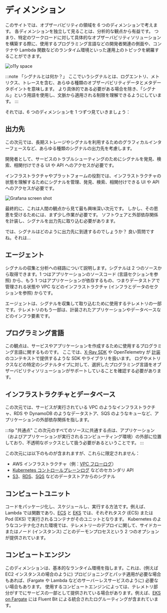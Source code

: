 # ディメンション

このサイトでは、オブザーバビリティの領域を 6 つのディメンションで考えます。
各ディメンションを独立して見ることは、分析的な観点から有益です。
つまり、特定のワークロードに対して具体的なオブザーバビリティソリューションを構築する際に、使用するプログラミング言語などの開発者関連の側面や、コンテナや Lambda 関数などのランタイム環境といった運用上のトピックを網羅することができます。

![o11y space](images/o11y-space.png)

:::note
    「シグナルとは何か？」
    ここでいうシグナルとは、ログエントリ、メトリクス、トレースを含む、あらゆる種類のオブザーバビリティデータとメタデータポイントを意味します。
    より具体的である必要がある場合を除き、「シグナル」という用語を使用し、文脈から適用される制限を理解できるようにしています。
:::

それでは、6 つのディメンションを 1 つずつ見ていきましょう：



## 出力先

この次元では、長期ストレージやシグナルを利用するためのグラフィカルインターフェースなど、あらゆる種類のシグナルの出力先を考慮します。

開発者として、サービスのトラブルシューティングのためにシグナルを発見、検索、相関付けできる UI や API へのアクセスが必要です。

インフラストラクチャやプラットフォームの役割では、インフラストラクチャの状態を理解するためにシグナルを管理、発見、検索、相関付けできる UI や API へのアクセスが必要です。

![Grafana screen shot](images/grafana.png)

最終的に、これは人間の観点から見て最も興味深い次元です。
しかし、その恩恵を受けるためには、まず少し作業が必要です。
ソフトウェアと外部依存関係を計装し、シグナルを出力先に取り込む必要があります。

では、シグナルはどのように出力先に到達するのでしょうか？
良い質問ですね。それは...




## エージェント

シグナルの収集と分析への経路について説明します。シグナルは 2 つのソースから取得できます。1 つはアプリケーションのソースコード (言語セクションを参照) から、もう 1 つはアプリケーションが依存するもの、つまりデータストアで管理される状態や VPC などのインフラストラクチャ (インフラとデータのセクションを参照) からです。

エージェントは、シグナルを収集して取り込むために使用するテレメトリの一部です。テレメトリのもう一部は、計装されたアプリケーションやデータベースなどのインフラ要素です。



## プログラミング言語

この観点は、サービスやアプリケーションを作成するために使用するプログラミング言語に関するものです。
ここでは、[X-Ray SDK][xraysdks] や OpenTelemetry が [計装][otelinst] のコンテキストで提供するような SDK やライブラリを扱います。
ログやメトリクスなどの特定のシグナルタイプに対して、選択したプログラミング言語をオブザーバビリティソリューションがサポートしていることを確認する必要があります。




## インフラストラクチャとデータベース

この次元では、サービスが実行されている VPC のようなインフラストラクチャ、RDS や DynamoDB のようなデータストア、SQS のようなキューなど、アプリケーションの外部依存関係を指します。

:::tip
    "共通点"
    この次元のすべてのソースに共通する点は、アプリケーション（およびアプリケーションが実行されるコンピューティング環境）の外部に位置しており、不透明なボックスとして扱う必要があるということです。
:::

この次元には以下のものが含まれますが、これらに限定されません：

- AWS インフラストラクチャ（例：[VPC フローログ][vpcfl]）
- [Kubernetes コントロールプレーンログ][kubecpl] などのセカンダリ API
- [S3][s3mon]、[RDS][rdsmon]、[SQS][sqstrace] などのデータストアからのシグナル



## コンピュートユニット

コードをパッケージ化し、スケジュールし、実行する方法です。例えば、Lambda では関数であり、[ECS][ecs] と [EKS][eks] では、それぞれタスク (ECS) または Pod (EKS) で実行されるコンテナがそのユニットとなります。
Kubernetes のようなコンテナ化された環境では、テレメトリーのデプロイに関して、サイドカーまたはノード (インスタンス) ごとのデーモンプロセスという 2 つのオプションが提供されています。




## コンピュートエンジン

このディメンションは、基本的なランタイム環境を指します。これは、(例えば EC2 インスタンスの場合のように) プロビジョニングとパッチ適用が必要な場合もあれば、(Fargate や Lambda などのサーバーレスサービスのように) 必要ない場合もあります。
使用するコンピュートエンジンによっては、テレメトリ部分がすでにサービスの一部として提供されている場合があります。例えば、[EKS on Fargate][firelensef] には Fluent Bit による統合されたログルーティングが含まれています。


[aes]: https://aws.amazon.com/jp/elasticsearch-service/ "Amazon Elasticsearch Service"
[adot]: https://aws-otel.github.io/ "AWS Distro for OpenTelemetry"
[amg]: https://aws.amazon.com/jp/grafana/ "Amazon Managed Grafana"
[amp]: https://aws.amazon.com/jp/prometheus/ "Amazon Managed Service for Prometheus"
[batch]: https://aws.amazon.com/jp/batch/ "AWS Batch"
[beans]: https://aws.amazon.com/jp/elasticbeanstalk/ "AWS Elastic Beanstalk"
[cw]: https://aws.amazon.com/jp/cloudwatch/ "Amazon CloudWatch"
[dimensions]: ../dimensions
[ec2]: https://aws.amazon.com/jp/ec2/ "Amazon EC2"
[ecs]: https://aws.amazon.com/jp/ecs/ "Amazon Elastic Container Service"
[eks]: https://aws.amazon.com/jp/eks/ "Amazon Elastic Kubernetes Service"
[fargate]: https://aws.amazon.com/jp/fargate/ "AWS Fargate"
[fluentbit]: https://fluentbit.io/ "Fluent Bit"
[firelensef]: https://aws.amazon.com/blogs/containers/fluent-bit-for-amazon-eks-on-aws-fargate-is-here/ "Fluent Bit for Amazon EKS on AWS Fargate is here"
[jaeger]: https://www.jaegertracing.io/ "Jaeger"
[kafka]: https://kafka.apache.org/ "Apache Kafka"
[kubecpl]: https://docs.aws.amazon.com/ja_jp/eks/latest/userguide/control-plane-logs.html "Amazon EKS control plane logging"
[lambda]: https://aws.amazon.com/jp/lambda/ "AWS Lambda"
[lightsail]: https://aws.amazon.com/jp/lightsail/ "Amazon Lightsail"
[otel]: https://opentelemetry.io/ "OpenTelemetry"
[otelinst]: https://opentelemetry.io/docs/concepts/instrumenting/
[promex]: https://prometheus.io/docs/instrumenting/exporters/ "Prometheus exporters and integrations"
[rdsmon]: https://docs.aws.amazon.com/ja_jp/AmazonRDS/latest/UserGuide/Overview.LoggingAndMonitoring.html "Logging and monitoring in Amazon RDS"
[s3]: https://aws.amazon.com/jp/s3/ "Amazon S3"
[s3mon]: https://docs.aws.amazon.com/ja_jp/AmazonS3/latest/userguide/s3-incident-response.html "Logging and monitoring in Amazon S3"
[sqstrace]: https://docs.aws.amazon.com/ja_jp/xray/latest/devguide/xray-services-sqs.html "Amazon SQS and AWS X-Ray"
[vpcfl]: https://docs.aws.amazon.com/ja_jp/vpc/latest/userguide/flow-logs.html "VPC Flow Logs"
[xray]: https://aws.amazon.com/jp/xray/ "AWS X-Ray"
[xraysdks]: https://docs.aws.amazon.com/ja_jp/xray/index.html
